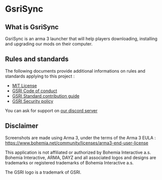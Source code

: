 # GsriSync

## What is GsriSync

GsriSync is an arma 3 launcher that will help players downloading, installing and upgrading our mods on their computer.

## Rules and standards

The following documents provide additional informations on rules and standards applying to this project :

*   [MIT License](../LICENSE.md)
*   [GSRI Code of conduct](https://github.com/team-gsri/.github/blob/master/CODE_OF_CONDUCT.md)
*   [GSRI Standard contribution guide](https://github.com/team-gsri/.github/blob/master/CONTRIBUTING.md)
*   [GSRI Security policy](https://github.com/team-gsri/.github/blob/master/SECURITY.md)

You can ask for support on [our discord server](https://discord.gg/bhMn4jd)

## Disclaimer

Screenshots are made using Arma 3, under the terms of the Arma 3 EULA :
https://www.bohemia.net/community/licenses/arma3-end-user-license

This application is not affiliated or authorized by Bohemia Interactive a.s.
Bohemia Interactive, ARMA, DAYZ and all associated logos and designs are
trademarks or registered trademarks of Bohemia Interactive a.s.

The GSRI logo is a trademark of GSRI.